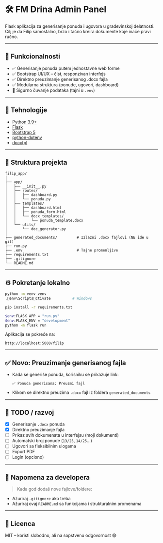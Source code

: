 # 🛠️ FM Drina Admin Panel

Flask aplikacija za generisanje ponuda i ugovora u građevinskoj delatnosti.  
Cilj je da Filip samostalno, brzo i tačno kreira dokumente koje inače pravi ručno.

---

## 🚀 Funkcionalnosti

- ✅ Generisanje ponuda putem jednostavne web forme
- ✅ Bootstrap UI/UX – čist, responzivan interfejs
- ✅ Direktno preuzimanje generisanog .docx fajla
- ✅ Modularna struktura (ponude, ugovori, dashboard)
- 🔐 Sigurno čuvanje podataka (tajni u `.env`)

---

## 🧱 Tehnologije

- [Python 3.9+](https://www.python.org/)
- [Flask](https://flask.palletsprojects.com/)
- [Bootstrap 5](https://getbootstrap.com/)
- [python-dotenv](https://pypi.org/project/python-dotenv/)
- [docxtpl](https://pypi.org/project/docxtpl/)

---

## 📁 Struktura projekta

```
filip_app/
│
├── app/
│   ├── __init__.py
│   ├── routes/
│   │   ├── dashboard.py
│   │   └── ponuda.py
│   ├── templates/
│   │   ├── dashboard.html
│   │   ├── ponuda_form.html
│   │   └── docx_templates/
│   │       └── ponuda_template.docx
│   └── utils/
│       └── doc_generator.py
│
├── generated_documents/         # Izlazni .docx fajlovi (NE ide u git)
├── run.py
├── .env                         # Tajne promenljive
├── requirements.txt
├── .gitignore
└── README.md
```

---

## ⚙️ Pokretanje lokalno

```bash
python -m venv venv
.env\Scriptsctivate          # Windows

pip install -r requirements.txt

$env:FLASK_APP = "run.py"
$env:FLASK_ENV = "development"
python -m flask run
```

Aplikacija se pokreće na:
```
http://localhost:5000/filip
```

---

## ✅ Novo: Preuzimanje generisanog fajla

- Kada se generiše ponuda, korisniku se prikazuje link:
  ```
  ✅ Ponuda generisana: Preuzmi fajl
  ```
- Klikom se direktno preuzima `.docx` fajl iz foldera `generated_documents`

---

## 📌 TODO / razvoj

- [x] Generisanje `.docx` ponuda
- [x] Direktno preuzimanje fajla
- [ ] Prikaz svih dokumenata u interfejsu (moji dokumenti)
- [ ] Automatski broj ponude (`13/25`, `14/25`...)
- [ ] Ugovori sa fleksibilnim ulogama
- [ ] Export PDF
- [ ] Login (opciono)

---

## 🧠 Napomena za developera

> Kada god dodaš nove fajlove/foldere:
- Ažuriraj `.gitignore` ako treba
- Ažuriraj ovaj `README.md` sa funkcijama i strukturalnim promenama

---

## 📃 Licenca

MIT – koristi slobodno, ali na sopstvenu odgovornost 😄
